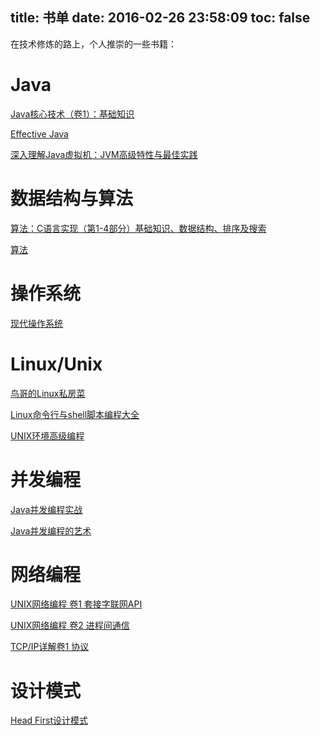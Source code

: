 title: 书单
date: 2016-02-26 23:58:09
toc: false
---

在技术修炼的路上，个人推崇的一些书籍：


# Java

[Java核心技术（卷1）：基础知识](http://item.jd.com/11345721.html)

[Effective Java](http://item.jd.com/10058902.html)

[深入理解Java虚拟机：JVM高级特性与最佳实践](http://item.jd.com/11252778.html)

# 数据结构与算法

[算法：C语言实现（第1-4部分）基础知识、数据结构、排序及搜索](http://item.jd.com/10059373.html)

[算法](http://item.jd.com/11098789.html)


# 操作系统

[现代操作系统](http://item.jd.com/10058893.html)

# Linux/Unix

[鸟哥的Linux私房菜](http://item.jd.com/10064429.html)

[Linux命令行与shell脚本编程大全](http://item.jd.com/11075150.html)

[UNIX环境高级编程](http://item.jd.com/11469694.html)

# 并发编程

[Java并发编程实战](http://item.jd.com/10922250.html)

[Java并发编程的艺术](http://item.jd.com/11740734.html)

# 网络编程

[UNIX网络编程 卷1 套接字联网API](http://item.jd.com/11728741.html)

[UNIX网络编程 卷2 进程间通信](http://item.jd.com/11728727.html)

[TCP/IP详解卷1 协议](http://item.jd.com/10057317.html)

# 设计模式

[Head First设计模式](http://item.jd.com/10100236.html)
